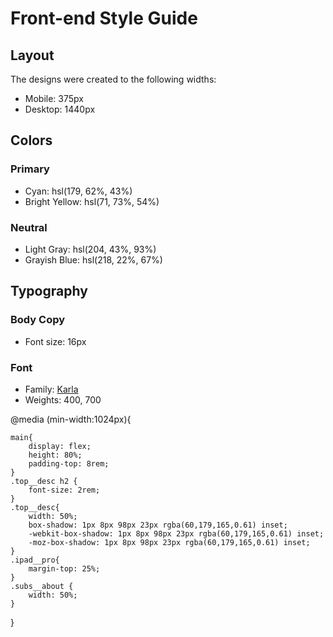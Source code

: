 # Front-end Style Guide

## Layout

The designs were created to the following widths:

- Mobile: 375px
- Desktop: 1440px

## Colors

### Primary

- Cyan: hsl(179, 62%, 43%)
- Bright Yellow: hsl(71, 73%, 54%)

### Neutral

- Light Gray: hsl(204, 43%, 93%)
- Grayish Blue: hsl(218, 22%, 67%)

## Typography

### Body Copy

- Font size: 16px

### Font

- Family: [Karla](https://fonts.google.com/specimen/Karla)
- Weights: 400, 700

<!-- Join our community

  30-day, hassle-free money back guarantee

  Gain access to our full library of tutorials along with expert code reviews. 
  Perfect for any developers who are serious about honing their skills.

  Monthly Subscription

  &dollar;29 per month

  Full access for less than &dollar;1 a day

  Sign Up

  Why Us

  Tutorials by industry experts
  Peer &amp; expert code review
  Coding exercises
  Access to our GitHub repos
  Community forum
  Flashcard decks
  New videos every week -->

  @media (min-width:1024px){
  
    main{
        display: flex;
        height: 80%;
        padding-top: 8rem;
    }
    .top__desc h2 {
        font-size: 2rem;
    }
    .top__desc{
        width: 50%; 
        box-shadow: 1px 8px 98px 23px rgba(60,179,165,0.61) inset;
        -webkit-box-shadow: 1px 8px 98px 23px rgba(60,179,165,0.61) inset;
        -moz-box-shadow: 1px 8px 98px 23px rgba(60,179,165,0.61) inset;
    }
    .ipad__pro{
        margin-top: 25%;
    }
    .subs__about {
        width: 50%;
    }
}
